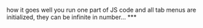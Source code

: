 how it goes well you run one part of JS code and all tab menus are initialized, they can be infinite in number... ***
